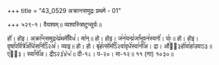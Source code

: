 +++
title = "43_0529 अक्रान्त्समुद्रः प्रथमे - 01"

+++
५२९-१। वैयश्वम्॥ व्यश्वस्त्रिष्टुप्सूर्यः॥

हो꣡। होइ। अक्रा꣢꣯न्त्समुद्रᳲ꣡प्र꣢थमे꣡꣯विध꣢। मा꣡न्॥ हो। होइ। ज꣢न꣡यन्प्र꣢जा꣡꣯भुवन꣢स्यगो꣯। पाः꣡॥ हो। होइ। वृषा꣢꣯पवि꣡त्रे꣢꣯अ꣡धि꣢सा꣡꣯नो꣰꣯ऽ२अ꣡। व्याइ॥ हो। हो। बृ꣢ह꣡त्सो꣯मो꣰꣯ऽ२वा꣯वृधे꣯स्वा꣯नो꣡꣯अ। द्रा। औ꣢ऽ᳐३हो꣯वा꣯हा꣢उवाऽ३॥ ए꣢ऽ᳐३। स्वा꣢꣯नो꣡꣯अ। द्रीऽ२३꣡४꣡५ः꣡॥ दी-१८। प-२०। मा-१२॥ ११ (णा) १०३०॥